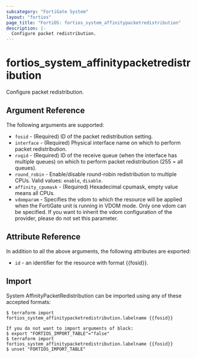 ```yaml
---
subcategory: "FortiGate System"
layout: "fortios"
page_title: "FortiOS: fortios_system_affinitypacketredistribution"
description: |-
  Configure packet redistribution.
---
```


# fortios_system_affinitypacketredistribution
Configure packet redistribution.

## Argument Reference

The following arguments are supported:

* `fosid` - (Required) ID of the packet redistribution setting.
* `interface` - (Required) Physical interface name on which to perform packet redistribution.
* `rxqid` - (Required) ID of the receive queue (when the interface has multiple queues) on which to perform packet redistribution (255 = all queues).
* `round_robin` - Enable/disable round-robin redistribution to multiple CPUs. Valid values: `enable`, `disable`.
* `affinity_cpumask` - (Required) Hexadecimal cpumask, empty value means all CPUs.
* `vdomparam` - Specifies the vdom to which the resource will be applied when the FortiGate unit is running in VDOM mode. Only one vdom can be specified. If you want to inherit the vdom configuration of the provider, please do not set this parameter.


## Attribute Reference

In addition to all the above arguments, the following attributes are exported:
* `id` - an identifier for the resource with format {{fosid}}.

## Import

System AffinityPacketRedistribution can be imported using any of these accepted formats:
```
$ terraform import fortios_system_affinitypacketredistribution.labelname {{fosid}}

If you do not want to import arguments of block:
$ export "FORTIOS_IMPORT_TABLE"="false"
$ terraform import fortios_system_affinitypacketredistribution.labelname {{fosid}}
$ unset "FORTIOS_IMPORT_TABLE"
```
